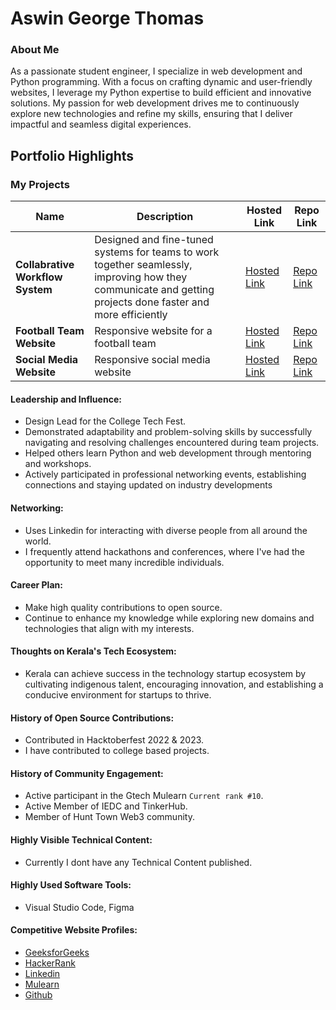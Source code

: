# Aswin George Thomas

### About Me

As a passionate student engineer, I specialize in web development and Python programming. With a focus on crafting dynamic and user-friendly websites, I leverage my Python expertise to build efficient and innovative solutions. My passion for web development drives me to continuously explore new technologies and refine my skills, ensuring that I deliver impactful and seamless digital experiences.


## Portfolio Highlights

### My Projects

|      Name     | Description                                                               | Hosted Link                              | Repo Link                                                      |
|---------------------|---------------------------------------------------------------------------|------------------------------------------|----------------------------------------------------------------|
| **Collabrative Workflow System**  | Designed and fine-tuned systems for teams to work together seamlessly, improving how they communicate and getting projects done faster and more efficiently | [Hosted Link]()  | [Repo Link](https://github.com/aswingt65/Main_project) |
| **Football Team Website**  | Responsive website for a football team | [Hosted Link](https://aswingt.me/responsive-football-team-website/index.html)   | [Repo Link](https://github.com/aswingt65/responsive-football-team-website) |
| **Social Media Website**  | Responsive social media website | [Hosted Link]()   | [Repo Link](https://github.com/aswingt65/Corizo-Major-Project) |

#### Leadership and Influence:

- Design Lead for the College Tech Fest.
- Demonstrated adaptability and problem-solving skills by successfully navigating and resolving challenges encountered during team projects.
- Helped others learn Python and web development through mentoring and workshops.
- Actively participated in professional networking events, establishing connections and staying updated on industry developments

#### Networking:

- Uses Linkedin for interacting with diverse people from all around the world.
- I frequently attend hackathons and conferences, where I've had the opportunity to meet many incredible individuals.
  
#### Career Plan:

- Make high quality contributions to open source. 
- Continue to enhance my knowledge while exploring new domains and technologies that align with my interests.

#### Thoughts on Kerala's Tech Ecosystem:

- Kerala can achieve success in the technology startup ecosystem by cultivating indigenous talent, encouraging innovation, and establishing a conducive environment for startups to thrive.

#### History of Open Source Contributions:

- Contributed in Hacktoberfest 2022 & 2023.
- I have contributed to college based projects.

#### History of Community Engagement:

-  Active participant in the Gtech Mulearn `Current rank #10`.
-  Active Member of IEDC and TinkerHub.
-  Member of Hunt Town Web3 community.

#### Highly Visible Technical Content:

- Currently I dont have any Technical Content published.

#### Highly Used Software Tools:

- Visual Studio Code, Figma

#### Competitive Website Profiles:

- [GeeksforGeeks](https://auth.geeksforgeeks.org/user/aswingt)
- [HackerRank](https://www.hackerrank.com/aswingt65)
- [Linkedin](https://www.linkedin.com/in/aswingt65/)
- [Mulearn](https://app.mulearn.org/profile/aswingeorgethomas@mulearn)
- [Github](https://github.com/aswingt65)
